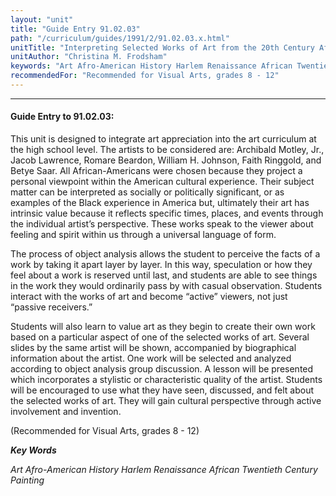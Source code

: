 ```yaml
---
layout: "unit"
title: "Guide Entry 91.02.03"
path: "/curriculum/guides/1991/2/91.02.03.x.html"
unitTitle: "Interpreting Selected Works of Art from the 20th Century African-American Experience"
unitAuthor: "Christina M. Frodsham"
keywords: "Art Afro-American History Harlem Renaissance African Twentieth Century Painting"
recommendedFor: "Recommended for Visual Arts, grades 8 - 12"
---
```

<body>
<hr/>
<h4>
Guide Entry to 91.02.03:
</h4>
This unit is designed to integrate art appreciation into the art curriculum at the high school level. The artists to be considered are: Archibald Motley, Jr., Jacob Lawrence, Romare Beardon, William H. Johnson, Faith Ringgold, and Betye Saar. All African-Americans were chosen because they project a personal viewpoint within the American cultural experience. Their subject matter can be interpreted as socially or politically significant, or as examples of the Black experience in America but, ultimately their art has intrinsic value because it reflects specific times, places, and events through the individual artist’s perspective. These works speak to the viewer about feeling and spirit within us through a universal language of form.
<p>
The process of object analysis allows the student to perceive the facts of a work by taking it apart layer by layer. In this way, speculation or how they feel about a work is reserved until last, and students are able to see things in the work they would ordinarily pass by with casual observation. Students interact with the works of art and become “active” viewers, not just “passive receivers.”
</p>
<p>
Students will also learn to value art as they begin to create their own work based on a particular aspect of one of the selected works of art. Several slides by the same artist will be shown, accompanied by biographical information about the artist. One work will be selected and analyzed according to object analysis group discussion. A lesson will be presented which incorporates a stylistic or characteristic quality of the artist. Students will be encouraged to use what they have seen, discussed, and felt about the selected works of art. They will gain cultural perspective through active involvement and invention.
</p>
<p>
(Recommended for Visual Arts, grades 8 - 12)
</p>
<p>
<b>
<i>
Key Words
</i>
</b>
<br/>
</p>
<p>
<i>
Art Afro-American History Harlem Renaissance African Twentieth Century Painting
</i>
</p>
</body>